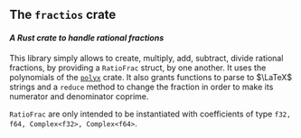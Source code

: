 ## The `fractios` crate

#### *A Rust crate to handle rational fractions*

This library simply allows to create, multiply, add, subtract, divide rational fractions, by providing a `RatioFrac` struct, by one another. It uses the polynomials of the [`polyx`](https://github.com/Silzinc/polyx/tree/master) crate. It also grants functions to parse to $\LaTeX$ strings and a `reduce` method to change the fraction in order to make its numerator and denominator coprime.

`RatioFrac` are only intended to be instantiated with coefficients of type `f32, f64, Complex<f32>, Complex<f64>`.